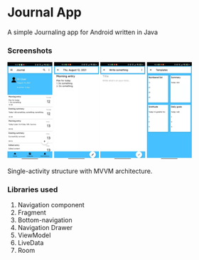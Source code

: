 # Journal App
 A simple Journaling app for Android written in Java

### Screenshots
<img src="screenshots/Image1.jpg" width="20%" height="20%">
<img src="screenshots/Image2.jpg" width="20%" height="20%">
<img src="screenshots/Image3.jpg" width="20%" height="20%">
<img src="screenshots/Image4.jpg" width="20%" height="20%">

Single-activity structure with MVVM architecture.

### Libraries used
1. Navigation component
2. Fragment
3. Bottom-navigation
4. Navigation Drawer
5. ViewModel
6. LiveData
7. Room


